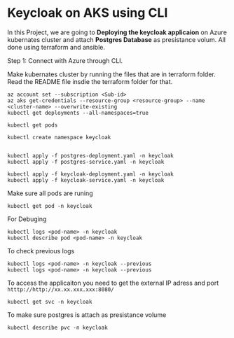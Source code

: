# Keycloak on AKS using CLI
In this Project, we are going to **Deploying the keycloak applicaion** on Azure kubernates cluster and attach **Postgres Database** as presistance volum. All done using terraform and ansible. 

Step 1:
Connect with Azure through CLI.

Make kubernates cluster by running the files that are in terraform folder. Read the README file insdie the terraform folder for that. 


```
az account set --subscription <Sub-id>
az aks get-credentials --resource-group <resource-group> --name <cluster-name> --overwrite-existing
kubectl get deployments --all-namespaces=true

kubectl get pods

kubectl create namespace keycloak


kubectl apply -f postgres-deployment.yaml -n keycloak
kubectl apply -f postgres-service.yaml -n keycloak

kubectl apply -f keycloak-deployment.yaml -n keycloak
kubectl apply -f keycloak-service.yaml -n keycloak

```

Make sure all pods are runing

```
kubectl get pod -n keycloak
```

For Debuging

```
kubectl logs <pod-name> -n keycloak
kubectl describe pod <pod-name> -n keycloak

```

To check previous logs 

```
kubectl logs <pod-name> -n keycloak --previous
kubectl logs <pod-name> -n keycloak --previous

```
To access the applicaiton you need to get the external IP adress and port  `htttp://http://xx.xx.xxx.xxx:8080/`

```
kubectl get svc -n keycloak

```



To make sure postgres is attach as presistance volume
```
kubectl describe pvc -n keycloak
```
